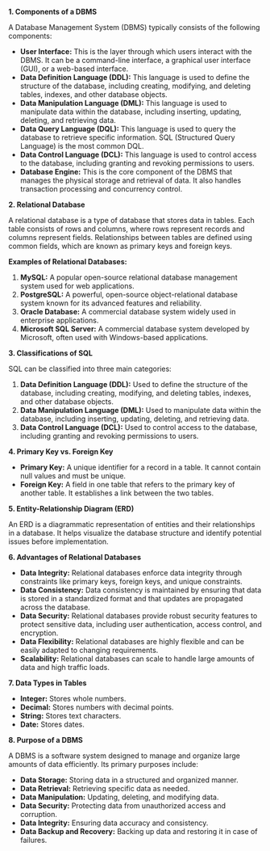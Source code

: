 **1. Components of a DBMS**

A Database Management System (DBMS) typically consists of the following components:

* **User Interface:** This is the layer through which users interact with the DBMS. It can be a command-line interface, a graphical user interface (GUI), or a web-based interface.
* **Data Definition Language (DDL):** This language is used to define the structure of the database, including creating, modifying, and deleting tables, indexes, and other database objects.
* **Data Manipulation Language (DML):** This language is used to manipulate data within the database, including inserting, updating, deleting, and retrieving data.
* **Data Query Language (DQL):** This language is used to query the database to retrieve specific information. SQL (Structured Query Language) is the most common DQL.
* **Data Control Language (DCL):** This language is used to control access to the database, including granting and revoking permissions to users.
* **Database Engine:** This is the core component of the DBMS that manages the physical storage and retrieval of data. It also handles transaction processing and concurrency control.

**2. Relational Database**

A relational database is a type of database that stores data in tables. Each table consists of rows and columns, where rows represent records and columns represent fields. Relationships between tables are defined using common fields, which are known as primary keys and foreign keys.

**Examples of Relational Databases:**

1. **MySQL:** A popular open-source relational database management system used for web applications.
2. **PostgreSQL:** A powerful, open-source object-relational database system known for its advanced features and reliability.
3. **Oracle Database:** A commercial database system widely used in enterprise applications.
4. **Microsoft SQL Server:** A commercial database system developed by Microsoft, often used with Windows-based applications.

**3. Classifications of SQL**

SQL can be classified into three main categories:

1. **Data Definition Language (DDL):** Used to define the structure of the database, including creating, modifying, and deleting tables, indexes, and other database objects.
2. **Data Manipulation Language (DML):** Used to manipulate data within the database, including inserting, updating, deleting, and retrieving data.
3. **Data Control Language (DCL):** Used to control access to the database, including granting and revoking permissions to users.

**4. Primary Key vs. Foreign Key**

* **Primary Key:** A unique identifier for a record in a table. It cannot contain null values and must be unique.
* **Foreign Key:** A field in one table that refers to the primary key of another table. It establishes a link between the two tables.

**5. Entity-Relationship Diagram (ERD)**

An ERD is a diagrammatic representation of entities and their relationships in a database. It helps visualize the database structure and identify potential issues before implementation.

**6. Advantages of Relational Databases**

* **Data Integrity:** Relational databases enforce data integrity through constraints like primary keys, foreign keys, and unique constraints.
* **Data Consistency:** Data consistency is maintained by ensuring that data is stored in a standardized format and that updates are propagated across the database.
* **Data Security:** Relational databases provide robust security features to protect sensitive data, including user authentication, access control, and encryption.
* **Data Flexibility:** Relational databases are highly flexible and can be easily adapted to changing requirements.
* **Scalability:** Relational databases can scale to handle large amounts of data and high traffic loads.

**7. Data Types in Tables**

* **Integer:** Stores whole numbers.
* **Decimal:** Stores numbers with decimal points.
* **String:** Stores text characters.
* **Date:** Stores dates.

**8. Purpose of a DBMS**

A DBMS is a software system designed to manage and organize large amounts of data efficiently. Its primary purposes include:

* **Data Storage:** Storing data in a structured and organized manner.
* **Data Retrieval:** Retrieving specific data as needed.
* **Data Manipulation:** Updating, deleting, and modifying data.
* **Data Security:** Protecting data from unauthorized access and corruption.
* **Data Integrity:** Ensuring data accuracy and consistency.
* **Data Backup and Recovery:** Backing up data and restoring it in case of failures.
